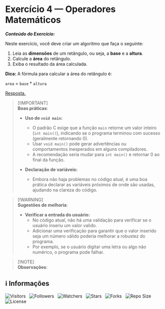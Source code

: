 <!-- Título -->
# Exercício 4 — Operadores Matemáticos

***Conteúdo do Exercício:***

Neste exercício, você deve criar um algoritmo que faça o seguinte:

1. Leia as **dimensões** de um retângulo, ou seja, a **base** e a **altura**.
2. Calcule a **área** do retângulo.
3. Exiba o resultado da área calculada.

**Dica:** A fórmula para calcular a área do retângulo é:

`area` = `base` * `altura`

[Resposta.](main.c)

> [!IMPORTANT]\
> **Boas práticas**:
>
> * **Uso de `void main`:**
>   * O padrão C exige que a função `main` retorne um valor inteiro (`int main()`), indicando se o programa terminou com sucesso (geralmente retornando 0).
>   * Usar `void main()` pode gerar advertências ou comportamentos inesperados em alguns compiladores.
>   * A recomendação seria mudar para `int main()` e retornar 0 ao final da função.
>
> * **Declaração de variáveis:**
>   * Embora não haja problemas no código atual, é uma boa prática declarar as variáveis próximos de onde são usadas, ajudando na clareza do código.

> [!WARNING]\
> **Sugestões de melhoria**:
>
> * **Verificar a entrada do usuário:**
>   * No código atual, não há uma validação para verificar se o usuário inseriu um valor valido.
>   * Adicionar uma verificação para garantir que o valor inserido seja um número válido poderia melhorar a robustez do programa.
>   * Por exemplo, se o usuário digitar uma letra ou algo não numérico, o programa pode falhar.

> [!NOTE]\
> **Observações**:
>

<!-- Informações -->
## &#8505; Informações

![Visitors](https://api.visitorbadge.io/api/visitors?path=Devsgeeknerd%2Fexe-4-ope-mat-exe-pra-ope-mat-fun&label=Visitantes&labelColor=%23700070&labelStyle=none&countColor=%23000fff&style=plastic&color=%23ffffff "Total de Visitantes")
&nbsp;
![Followers](https://img.shields.io/github/followers/Devsgeeknerd?style=p&label=Seguidores&labelColor=800080&color=000fff "Total de Seguidores")
&nbsp;
![Watchers](https://img.shields.io/github/watchers/Devsgeeknerd/exe-4-ope-mat-exe-pra-ope-mat-fun?style=p&label=Observadores&labelColor=800080&color=000fff "Total de Observadores")
&nbsp;
![Stars](https://img.shields.io/github/stars/Devsgeeknerd/exe-4-ope-mat-exe-pra-ope-mat-fun?style=p&label=Estrelas&labelColor=800080&color=000fff "Total de Estrelas")
&nbsp;
![Forks](https://img.shields.io/github/forks/Devsgeeknerd/exe-4-ope-mat-exe-pra-ope-mat-fun?style=p&label=Bifurcações&labelColor=800080&color=000fff "Total de Bifurcações")
&nbsp;
![Repo Size](https://img.shields.io/github/repo-size/Devsgeeknerd/exe-4-ope-mat-exe-pra-ope-mat-fun?style=p&label=Tamanho&labelColor=800080&color=000fff "Tamanho do Repositório")
&nbsp;
![License](https://img.shields.io/github/license/Devsgeeknerd/exe-4-ope-mat-exe-pra-ope-mat-fun?style=p&label=Licença&labelColor=800080&color=000fff "Licença do Repositório")
